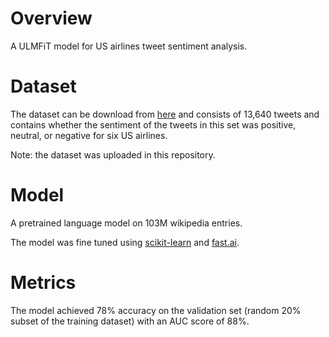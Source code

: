 # Overview

A ULMFiT model for US airlines tweet sentiment analysis.  

# Dataset 

The dataset can be download from [here](https://www.kaggle.com/crowdflower/twitter-airline-sentiment#Tweets.csv) and consists of 13,640 tweets and contains whether the sentiment of the tweets in this set was positive, neutral, or negative for six US airlines.

Note: the dataset was  uploaded in this repository.

# Model

A pretrained language model on 103M wikipedia entries.

The model was fine tuned using [scikit-learn](https://scikit-learn.org/) and [fast.ai](https://docs.fast.ai/index.html).

# Metrics

The model achieved 78% accuracy on the validation set (random 20% subset of the training dataset) with an AUC score of 88%.